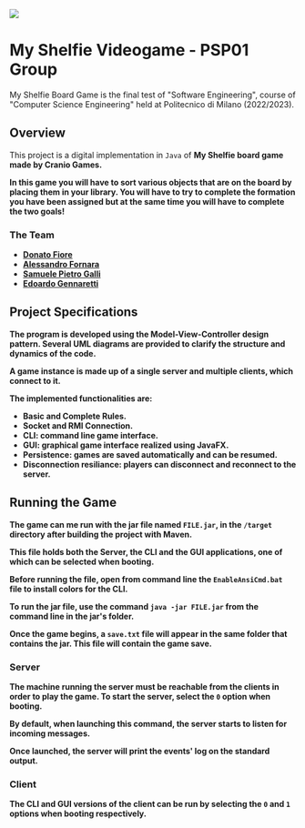 ![](https://cf.geekdo-images.com/Sgg2B7kxtx8fFXz_2mPefA__opengraph/img/u7oY_IuMdJmX2X_xOlSd1XBsFNo=/0x179:3085x1798/fit-in/1200x630/filters:strip_icc()/pic7193695.png)

# My Shelfie Videogame - PSP01 Group
My Shelfie Board Game is the final test of "Software Engineering", course of "Computer Science Engineering" held at Politecnico di Milano (2022/2023).


## Overview
This project is a digital implementation in `Java` of <b>My Shelfie<b> board game made by <b>Cranio Games</b>.

In this game you will have to sort various objects that are on the board by placing them in your library. 
You will have to try to complete the formation you have been assigned but at the same time you will have to complete the two goals!

### The Team
- [Donato Fiore](https://github.com/DoneyMoney)
- [Alessandro Fornara](https://github.com/AlessandroFornara)
- [Samuele Pietro Galli](https://github.com/SamuGalli)
- [Edoardo Gennaretti](https://github.com/edogenna)


## Project Specifications
The program is developed using the Model-View-Controller design pattern. Several UML diagrams are provided to clarify the structure and dynamics of the code.

A game instance is made up of a single server and multiple clients, which connect to it.

The implemented functionalities are:

- Basic and Complete Rules.
- Socket and RMI Connection.
- CLI: command line game interface. 
- GUI: graphical game interface realized using JavaFX.
- Persistence: games are saved automatically and can be resumed.
- Disconnection resiliance: players can disconnect and reconnect to the server.


## Running the Game
The game can me run with the jar file named <code>FILE.jar</code>, in the <code>/target</code> directory after building the project with Maven.

This file holds both the Server, the CLI and the GUI applications, one of which can be selected when booting.

Before running the file, open from command line the <code>EnableAnsiCmd.bat</code> file to install colors for the CLI.

To run the jar file, use the command <code>java -jar FILE.jar</code> from the command line in the jar's folder.

Once the game begins, a <code>save.txt</code> file will appear in the same folder that contains the jar. This file will contain the game save.

### Server

The machine running the server must be reachable from the clients in order to play the game. To start the server, select the <code>0</code> option when booting.  

By default, when launching this command, the server starts to listen for incoming messages.

Once launched, the server will print the events' log on the standard output.

### Client

The CLI and GUI versions of the client can be run by selecting the <code>0</code> and <code>1</code> options when booting respectively.


